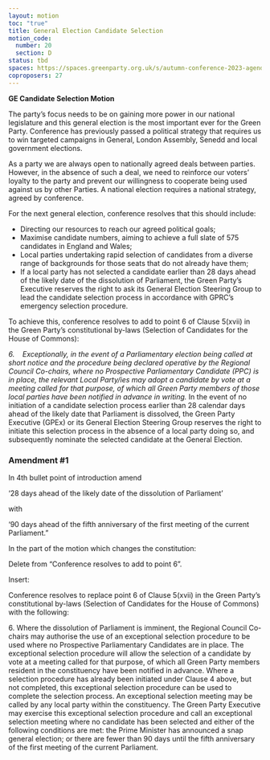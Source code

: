 ```yaml
---
layout: motion
toc: "true"
title: General Election Candidate Selection
motion_code:
  number: 20
  section: D
status: tbd
spaces: https://spaces.greenparty.org.uk/s/autumn-conference-2023-agenda-forum/post/post/view?id=10994
coproposers: 27
---
```

**GE Candidate Selection Motion**

The party’s focus needs to be on gaining more power in our national legislature and this general election is the most important ever for the Green Party. Conference has previously passed a political strategy that requires us to win targeted campaigns in General, London Assembly, Senedd and local government elections.

As a party we are always open to nationally agreed deals between parties. However, in the absence of such a deal, we need to reinforce our voters’ loyalty to the party and prevent our willingness to cooperate being used against us by other Parties. A national election requires a national strategy, agreed by conference.

For the next general election, conference resolves that this should include:

* Directing our resources to reach our agreed political goals;
* Maximise candidate numbers, aiming to achieve a full slate of 575 candidates in England and Wales;
* Local parties undertaking rapid selection of candidates from a diverse range of backgrounds for those seats that do not already have them;
* If a local party has not selected a candidate earlier than 28 days ahead of the likely date of the dissolution of Parliament, the Green Party’s Executive reserves the right to ask its General Election Steering Group to lead the candidate selection process in accordance with GPRC’s emergency selection procedure.

To achieve this, conference resolves to add to point 6 of Clause 5(xvii) in the Green Party’s constitutional by-laws (Selection of Candidates for the House of Commons):

*6.    Exceptionally, in the event of a Parliamentary election being called at short notice and the procedure being declared operative by the Regional Council Co-chairs, where no Prospective Parliamentary Candidate (PPC) is in place, the relevant Local Party/ies may adopt a candidate by vote at a meeting called for that purpose, of which all Green Party members of those local parties have been notified in advance in writing.* In the event of no initiation of a candidate selection process earlier than 28 calendar days ahead of the likely date that Parliament is dissolved, the Green Party Executive (GPEx) or its General Election Steering Group reserves the right to initiate this selection process in the absence of a local party doing so, and subsequently nominate the selected candidate at the General Election.


<div class="amendment amendment-tbd">
<div class="d-flex justify-content-between align-items-start">
<h3 id="amendment-1">Amendment #1</h3>
</div>
    
<p> In 4th bullet point of introduction amend

 <p> ‘28 days ahead of the likely date of the dissolution of Parliament’ 

<p> with 

<p> ‘90 days ahead of the fifth anniversary of the first meeting of the current Parliament.” 

<p> In the part of the motion which changes the constitution: 

<p> Delete from “Conference resolves to add to point 6”. 

<p> Insert: 

<p> Conference resolves to replace point 6 of Clause 5(xvii) in the Green Party’s constitutional by-laws (Selection of Candidates for the House of Commons) with the following: 

<p> 6. Where the dissolution of Parliament is imminent, the Regional Council Co-chairs may authorise the use of an exceptional selection procedure to be used where no Prospective Parliamentary Candidates are in place. The exceptional selection procedure will allow the selection of a candidate by vote at a meeting called for that purpose, of which all Green Party members resident in the constituency have been notified in advance. Where a selection procedure has already been initiated under Clause 4 above, but not completed, this exceptional selection procedure can be used to complete the selection process. An exceptional selection meeting may be called by any local party within the constituency. The Green Party Executive may exercise this exceptional selection procedure and call an exceptional selection meeting where no candidate has been selected and either of the following conditions are met: the Prime Minister has announced a snap general election; or there are fewer than 90 days until the fifth anniversary of the first meeting of the current Parliament.</p>
  
</div>